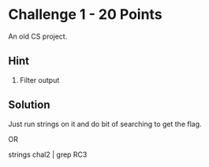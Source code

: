 Challenge 1 - 20 Points
========================
An old CS project.

Hint
----
1. Filter output

Solution
--------
Just run strings on it and do bit of searching to get the flag.

OR

strings chal2 | grep RC3
